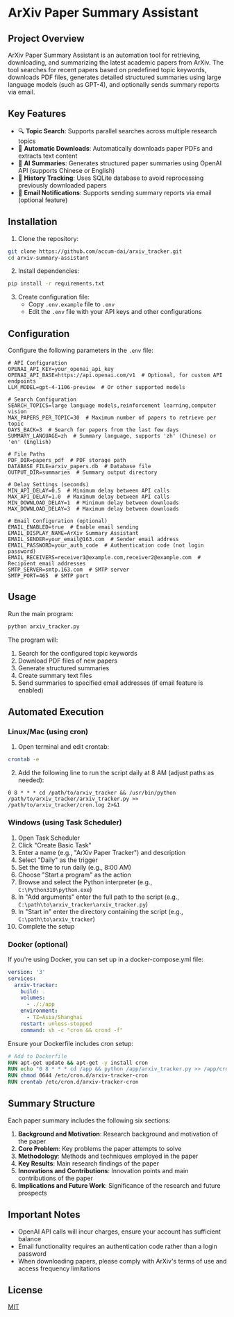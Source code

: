 # ArXiv Paper Summary Assistant

## Project Overview

ArXiv Paper Summary Assistant is an automation tool for retrieving, downloading, and summarizing the latest academic papers from ArXiv. The tool searches for recent papers based on predefined topic keywords, downloads PDF files, generates detailed structured summaries using large language models (such as GPT-4), and optionally sends summary reports via email.

## Key Features

- 🔍 **Topic Search**: Supports parallel searches across multiple research topics
- 📄 **Automatic Downloads**: Automatically downloads paper PDFs and extracts text content
- 🤖 **AI Summaries**: Generates structured paper summaries using OpenAI API (supports Chinese or English)
- 💾 **History Tracking**: Uses SQLite database to avoid reprocessing previously downloaded papers
- 📧 **Email Notifications**: Supports sending summary reports via email (optional feature)

## Installation

1. Clone the repository:
```bash
git clone https://github.com/accum-dai/arxiv_tracker.git
cd arxiv-summary-assistant
```

2. Install dependencies:
```bash
pip install -r requirements.txt
```

3. Create configuration file:
   - Copy `.env.example` file to `.env`
   - Edit the `.env` file with your API keys and other configurations

## Configuration

Configure the following parameters in the `.env` file:

```
# API Configuration
OPENAI_API_KEY=your_openai_api_key
OPENAI_API_BASE=https://api.openai.com/v1  # Optional, for custom API endpoints
LLM_MODEL=gpt-4-1106-preview  # Or other supported models

# Search Configuration
SEARCH_TOPICS=large language models,reinforcement learning,computer vision
MAX_PAPERS_PER_TOPIC=30  # Maximum number of papers to retrieve per topic
DAYS_BACK=3  # Search for papers from the last few days
SUMMARY_LANGUAGE=zh  # Summary language, supports 'zh' (Chinese) or 'en' (English)

# File Paths
PDF_DIR=papers_pdf  # PDF storage path
DATABASE_FILE=arxiv_papers.db  # Database file
OUTPUT_DIR=summaries  # Summary output directory

# Delay Settings (seconds)
MIN_API_DELAY=0.5  # Minimum delay between API calls
MAX_API_DELAY=1.0  # Maximum delay between API calls
MIN_DOWNLOAD_DELAY=1  # Minimum delay between downloads
MAX_DOWNLOAD_DELAY=3  # Maximum delay between downloads

# Email Configuration (optional)
EMAIL_ENABLED=true  # Enable email sending
EMAIL_DISPLAY_NAME=ArXiv Summary Assistant
EMAIL_SENDER=your_email@163.com  # Sender email address
EMAIL_PASSWORD=your_auth_code  # Authentication code (not login password)
EMAIL_RECEIVERS=receiver1@example.com,receiver2@example.com  # Recipient email addresses
SMTP_SERVER=smtp.163.com  # SMTP server
SMTP_PORT=465  # SMTP port
```

## Usage

Run the main program:
```bash
python arxiv_tracker.py
```

The program will:
1. Search for the configured topic keywords
2. Download PDF files of new papers
3. Generate structured summaries
4. Create summary text files
5. Send summaries to specified email addresses (if email feature is enabled)

## Automated Execution

### Linux/Mac (using cron)

1. Open terminal and edit crontab:
```bash
crontab -e
```

2. Add the following line to run the script daily at 8 AM (adjust paths as needed):
```
0 8 * * * cd /path/to/arxiv_tracker && /usr/bin/python /path/to/arxiv_tracker/arxiv_tracker.py >> /path/to/arxiv_tracker/cron.log 2>&1
```

### Windows (using Task Scheduler)

1. Open Task Scheduler
2. Click "Create Basic Task"
3. Enter a name (e.g., "ArXiv Paper Tracker") and description
4. Select "Daily" as the trigger
5. Set the time to run daily (e.g., 8:00 AM)
6. Choose "Start a program" as the action
7. Browse and select the Python interpreter (e.g., `C:\Python310\python.exe`)
8. In "Add arguments" enter the full path to the script (e.g., `C:\path\to\arxiv_tracker\arxiv_tracker.py`)
9. In "Start in" enter the directory containing the script (e.g., `C:\path\to\arxiv_tracker`)
10. Complete the setup

### Docker (optional)

If you're using Docker, you can set up in a docker-compose.yml file:

```yaml
version: '3'
services:
  arxiv-tracker:
    build: .
    volumes:
      - ./:/app
    environment:
      - TZ=Asia/Shanghai
    restart: unless-stopped
    command: sh -c "cron && crond -f"
```

Ensure your Dockerfile includes cron setup:

```Dockerfile
# Add to Dockerfile
RUN apt-get update && apt-get -y install cron
RUN echo "0 8 * * * cd /app && python /app/arxiv_tracker.py >> /app/cron.log 2>&1" > /etc/cron.d/arxiv-tracker-cron
RUN chmod 0644 /etc/cron.d/arxiv-tracker-cron
RUN crontab /etc/cron.d/arxiv-tracker-cron
```

## Summary Structure

Each paper summary includes the following six sections:

1. **Background and Motivation**: Research background and motivation of the paper
2. **Core Problem**: Key problems the paper attempts to solve
3. **Methodology**: Methods and techniques employed in the paper
4. **Key Results**: Main research findings of the paper
5. **Innovations and Contributions**: Innovation points and main contributions of the paper
6. **Implications and Future Work**: Significance of the research and future prospects

## Important Notes

- OpenAI API calls will incur charges, ensure your account has sufficient balance
- Email functionality requires an authentication code rather than a login password
- When downloading papers, please comply with ArXiv's terms of use and access frequency limitations

## License

[MIT](LICENSE)